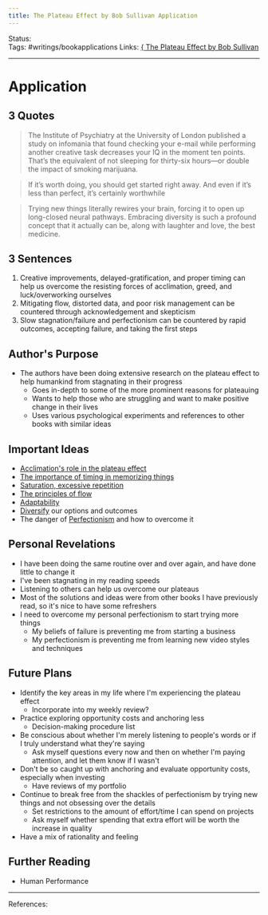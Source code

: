 ```yaml
---
title: The Plateau Effect by Bob Sullivan Application
---
```

Status:  
Tags: #writings/bookapplications
Links: [{ The Plateau Effect by Bob Sullivan](out/-the-plateau-effect-by-bob-sullivan.md)
___
# Application
## 3 Quotes
> The Institute of Psychiatry at the University of London published a study on infomania that found checking your e-mail while performing another creative task decreases your IQ in the moment ten points. That’s the equivalent of not sleeping for thirty-six hours—or double the impact of smoking marijuana.

> If it’s worth doing, you should get started right away. And even if it’s less than perfect, it’s certainly worthwhile

> Trying new things literally rewires your brain, forcing it to open up long-closed neural pathways. Embracing diversity is such a profound concept that it actually can be, along with laughter and love, the best medicine.
## 3 Sentences
1. Creative improvements, delayed-gratification, and proper timing can help us overcome the resisting forces of acclimation, greed, and luck/overworking ourselves
2. Mitigating flow, distorted data, and poor risk management can be countered through acknowledgement and skepticism
3. Slow stagnation/failure and perfectionism can be countered by rapid outcomes, accepting failure, and taking the first steps
## Author's Purpose
- The authors have been doing extensive research on the plateau effect to help humankind from stagnating in their progress
	- Goes in-depth to some of the more prominent reasons for plateauing
	- Wants to help those who are struggling and want to make positive change in their lives
	- Uses various psychological experiments and references to other books with similar ideas
## Important Ideas
- [Acclimation's role in the plateau effect](out/acclimation.md)
- [The importance of timing in memorizing things](out/spaced-repetition.md)
- [Saturation, excessive repetition](out/the-plateau-effect.md)
- [The principles of flow](out/flow-mechanisms.md)
- [Adaptability](out/adaptability.md)
- [Diversify](out/diversity.md) our options and outcomes
- The danger of [Perfectionism](out/perfectionism.md) and how to overcome it
## Personal Revelations
- I have been doing the same routine over and over again, and have done little to change it
- I've been stagnating in my reading speeds
- Listening to others can help us overcome our plateaus
- Most of the solutions and ideas were from other books I have previously read, so it's nice to have some refreshers
- I need to overcome my personal perfectionism to start trying more things
	- My beliefs of failure is preventing me from starting a business
	- My perfectionism is preventing me from learning new video styles and techniques
## Future Plans
- Identify the key areas in my life where I'm experiencing the plateau effect
	- Incorporate into my weekly review?
- Practice exploring opportunity costs and anchoring less
	- Decision-making procedure list
- Be conscious about whether I'm merely listening to people's words or if I truly understand what they're saying
	- Ask myself questions every now and then on whether I'm paying attention, and let them know if I wasn't
- Don't be so caught up with anchoring and evaluate opportunity costs, especially when investing
	- Have reviews of my portfolio
- Continue to break free from the shackles of perfectionism by trying new things and not obsessing over the details
	- Set restrictions to the amount of effort/time I can spend on projects
	- Ask myself whether spending that extra effort will be worth the increase in quality
- Have a mix of rationality and feeling
## Further Reading
- Human Performance
___
References: